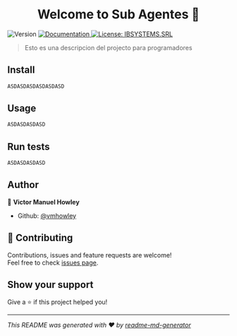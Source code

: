 <h1 align="center">Welcome to Sub Agentes 👋</h1>
<p>
  <img alt="Version" src="https://img.shields.io/badge/version-0.0.1-blue.svg?cacheSeconds=2592000" />
  <a href="DOCUMENTATION.md" target="_blank">
    <img alt="Documentation" src="https://img.shields.io/badge/documentation-yes-brightgreen.svg" />
  </a>
  <a href="#" target="_blank">
    <img alt="License: IBSYSTEMS.SRL" src="https://img.shields.io/badge/License-IBSYSTEMS.SRL-yellow.svg" />
  </a>
</p>

> Esto es una descripcion del projecto para programadores

## Install

```sh
ASDASDASDASDASDASD
```

## Usage

```sh
ASDASDASDASD
```

## Run tests

```sh
ASDASDASDASD
```

## Author

👤 **Victor Manuel Howley**

* Github: [@vmhowley](https://github.com/vmhowley)

## 🤝 Contributing

Contributions, issues and feature requests are welcome!<br />Feel free to check [issues page](https://github.com/vmhowley/subagente/issues). 

## Show your support

Give a ⭐️ if this project helped you!

***
_This README was generated with ❤️ by [readme-md-generator](https://github.com/kefranabg/readme-md-generator)_